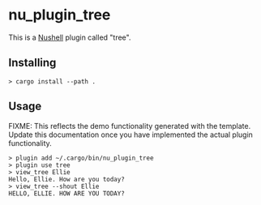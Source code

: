 # nu_plugin_tree

This is a [Nushell](https://nushell.sh/) plugin called "tree".

## Installing

```nushell
> cargo install --path .
```

## Usage

FIXME: This reflects the demo functionality generated with the template. Update this documentation
once you have implemented the actual plugin functionality.

```nushell
> plugin add ~/.cargo/bin/nu_plugin_tree
> plugin use tree
> view_tree Ellie
Hello, Ellie. How are you today?
> view_tree --shout Ellie
HELLO, ELLIE. HOW ARE YOU TODAY?
```
